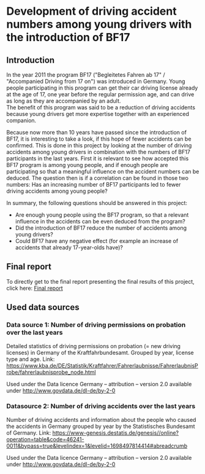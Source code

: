 # Development of driving accident numbers among young drivers with the introduction of BF17
## Introduction
In the year 2011 the program BF17 ("Begleitetes Fahren ab 17" / "Accompanied Driving from 17 on") was introduced in Germany. 
Young people participating in this program can get their car driving license already at the age of 17, one year before the regular permission age, and can drive as long as they are accompanied by an adult.\
The benefit of this program was said to be a reduction of driving accidents because young drivers get more expertise together with an experienced companion.

Because now more than 10 years have passed since the introduction of BF17, it is interesting to take a look, if this hope of fewer accidents can be confirmed.
This is done in this project by looking at the number of driving accidents among young drivers in combination with the numbers of BF17 participants in the last years. 
First it is relevant to see how accepted this BF17 program is among young people, and if enough people are participating so that a meaningful influence on the accident numbers can be deduced.
The question then is if a correlation can be found in those two numbers: Has an increasing number of BF17 participants led to fewer driving accidents among young people?

In summary, the following questions should be answered in this project:
- Are enough young people using the BF17 program, so that a relevant influence in the accidents can be even deduced from the program?
- Did the introduction of BF17 reduce the number of accidents among young drivers?
- Could BF17 have any negative effect (for example an increase of accidents that already 17-year-olds have)?

## Final report
To directly get to the final report presenting the final results of this project, click here: [Final report](https://github.com/Domi020/made/blob/main/project/report.ipynb)

## Used data sources
### Data source 1: Number of driving permissions on probation over the last years
Detailed statistics of driving permissions on probation (= new driving licenses) in Germany of the Kraftfahrbundesamt.
Grouped by year, license type and age.
Link: https://www.kba.de/DE/Statistik/Kraftfahrer/Fahrerlaubnisse/FahrerlaubnisProbe/fahrerlaubnisprobe_node.html

Used under the Data licence Germany – attribution – version 2.0 available under http://www.govdata.de/dl-de/by-2-0





### Datasource 2: Number of driving accidents over the last years
Number of driving accidents and information about the people who caused the accidents in Germany grouped by year by the Statistisches Bundesamt of Germany.
Link: https://www-genesis.destatis.de/genesis//online?operation=table&code=46241-0011&bypass=true&levelindex=1&levelid=1698497814414#abreadcrumb

Used under the Data licence Germany – attribution – version 2.0 available under http://www.govdata.de/dl-de/by-2-0
